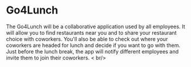 # Go4Lunch <br />
The Go4Lunch will be a collaborative application used by all employees. It will allow you to find restaurants near you and to share your restaurant choice with coworkers. You'll also be able to check out where your coworkers are headed for lunch and decide if you want to go with them. Just before the lunch break, the app will notify different employees and invite them to join their coworkers. < br/>


